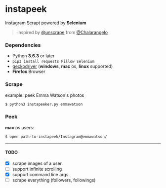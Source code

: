 # instapeek

Instagram Scrapt powered by **Selenium**
> inspired by [@unscrape](https://github.com/Chalarangelo/unscrape) from [@Chalarangelo](https://github.com/Chalarangelo)

### Dependencies
- Python **3.6.3** or later
- `pip3 install requests Pillow selenium`
- [geckodriver](https://github.com/mozilla/geckodriver/releases) (**windows**, **mac** os, **linux** supported)
- **Firefox** Browser
### Scrape
example: peek Emma Watson's photos

```sh
$ python3 instapeeker.py emmawatson
```
### Peek
**mac** os users:
```sh
$ open path-to-instapeek/Instagram@emmawatson/
```

---
#### TODO
- [x] scrape images of a user
- [ ] support infinite scrolling
- [x] support command line args
- [ ] scrape everything (followers, followings)
